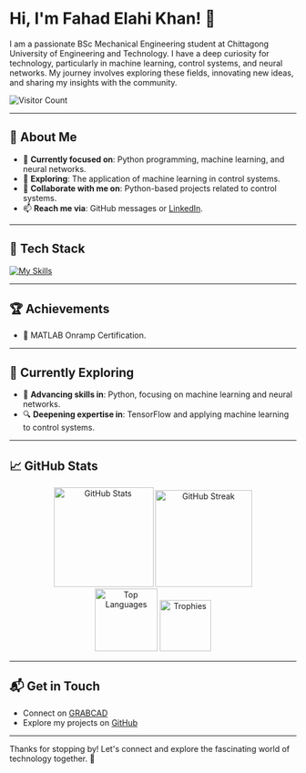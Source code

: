 # Hi, I'm Fahad Elahi Khan! 👋

I am a passionate BSc Mechanical Engineering student at Chittagong University of Engineering and Technology. I have a deep curiosity for technology, particularly in machine learning, control systems, and neural networks. My journey involves exploring these fields, innovating new ideas, and sharing my insights with the community.

![Visitor Count](https://komarev.com/ghpvc/?username=fahadelahikhan&color=blue)

---

## 🚀 About Me

- 🔭 **Currently focused on**: Python programming, machine learning, and neural networks.
- 🌱 **Exploring**: The application of machine learning in control systems.
- 💞️ **Collaborate with me on**: Python-based projects related to control systems.
- 📫 **Reach me via**: GitHub messages or [LinkedIn](https://www.linkedin.com/in/fahadelahikhan/).

---

## 💼 Tech Stack

[![My Skills](https://skillicons.dev/icons?i=py,tensorflow,matlab,latex,c,cpp,fortran,git,html,css)](https://skillicons.dev)

---

## 🏆 Achievements

- 🌟 MATLAB Onramp Certification.

---

## 🌱 Currently Exploring

- 🚀 **Advancing skills in**: Python, focusing on machine learning and neural networks.
- 🔍 **Deepening expertise in**: TensorFlow and applying machine learning to control systems.

---

## 📈 GitHub Stats

<div align="center">
  <img height="175em" src="https://github-readme-stats.vercel.app/api?username=fahadelahikhan&theme=vue-dark&show_icons=true&hide_border=true&count_private=true" alt="GitHub Stats" />
  <img height="170em" src="https://github-readme-streak-stats.herokuapp.com/?user=fahadelahikhan&theme=vue-dark&hide_border=true" alt="GitHub Streak" />
</div>
<div align="center">
  <img height="110em" src="https://github-readme-stats.vercel.app/api/top-langs/?username=fahadelahikhan&theme=vue-dark&hide_border=true&layout=compact" alt="Top Languages" />
  <img height="90em" src="https://github-profile-trophy.vercel.app/?username=fahadelahikhan&theme=darkhub&no-frame=true&no-bg=true&row=1&column=6" alt="Trophies" />
</div>

---

## 📬 Get in Touch

- Connect on [GRABCAD](https://grabcad.com/fahad.elahi.khan-1)
- Explore my projects on [GitHub](https://github.com/fahadelahikhan)

---

Thanks for stopping by! Let's connect and explore the fascinating world of technology together. 🚀
